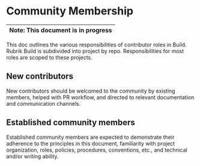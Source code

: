 # Community Membership

| **Note:** This document is in progress |
|-------|

This doc outlines the various responsibilities of contributor roles in Build.  Rubrik Build is subdivided into project by repo. Responsibilities for most roles are scoped to these projects.

## New contributors

New contributors should be welcomed to the community by existing members, helped with PR workflow, and directed to relevant documentation and communication channels.

## Established community members

Established community members are expected to demonstrate their adherence to the principles in this document, familiarity with project organization, roles, policies, procedures, conventions, etc., and technical and/or writing ability.